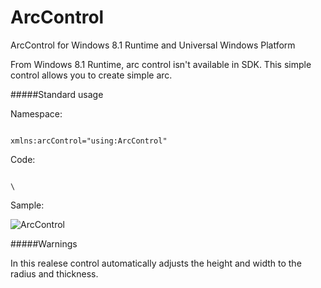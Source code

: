 # ArcControl
ArcControl for Windows 8.1 Runtime and Universal Windows Platform

From Windows 8.1 Runtime, arc control isn't available in SDK. This simple control allows you to create simple arc.

#####Standard usage

Namespace:

<code>
xmlns:arcControl="using:ArcControl"
</code>

Code:

<code>
\<arcControl:Arc Radius="195" Fill="Blue" PercentValue="55.0" Thickness="10" Margin="10" />
</code>

Sample:

![ArcControl](https://github.com/arek-kubiak/ArcControl/blob/master/arcControl.PNG)

#####Warnings

In this realese control automatically adjusts the height and width to the radius and thickness.

